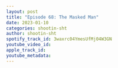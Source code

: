 ```yaml
---
layout: post
title: "Episode 68: The Masked Man"
date: 2023-01-10
categories: shootin-sht
author: shootin-sht
spotify_track_id: 3waxrc04YmesUfMj04W3GN
youtube_video_id: 
apple_track_id: 
youtube_metadata: 
---
```

